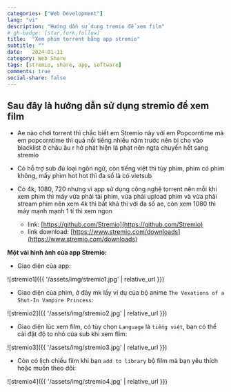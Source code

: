 ```yaml
---
categories: ["Web Development"]
lang: "vi"
description: "Hướng dẫn sử dung tremio để xem film"
# gh-badge: [star,fork,follow]
title:  "Xem phim torrent bằng app stremio"
subtitle: ""
date:   2024-01-11
category: Web Share
tags: [stremio, share, app, software]
comments: true
social-share: false
---
```


## Sau đây là hướng dẫn sử dụng stremio để xem film

- Ae nào chơi torrent thì chắc biết em Stremio này với em Popcorntime mà em popcorntime thì quá nổi tiếng nhiều năm trước nên bị cho vào blacklist ở châu âu r hở phát hiện là phạt nên ngta chuyển hết sang stremio

- Có hỗ trợ sub đủ loại ngôn ngữ, còn tiếng việt thì tùy phim, phim có phim không, mấy phim hot hot thì đa số là có vietsub

- Có 4k, 1080, 720 nhưng vì app sử dụng công nghệ torrent nên mỗi khi xem phim thì máy vừa phải tải phim, vừa phải upload phim và vừa phải stream phim nên xem 4k thì bất khả thi với đa số ae, còn xem 1080 thì máy mạnh mạnh 1 tí thì xem ngon

    * link: [https://github.com/Stremio](https://github.com/Stremio)
    * link download: [https://www.stremio.com/downloads](https://www.stremio.com/downloads)

**Một vài hình ảnh của app Stremio:**
- Giao diện của app:

![stremio1]({{ '/assets/img/stremio1.jpg' | relative_url }})

- Giao diện của phim, ở đây mk lấy ví dụ của bộ anime `The Vexations of a Shut-In Vampire Princess`:

![stremio2]({{ '/assets/img/stremio2.jpg' | relative_url }})

- Giao diện lúc xem film, có tùy chọn `Language` là `tiếng việt`, bạn có thể cài đặt độ to nhỏ của sub khi xem flim:

![stremio3]({{ '/assets/img/stremio3.jpg' | relative_url }})

- Còn có lịch chiếu film khi bạn `add to library` bộ film mà bạn yêu thích hoặc muốn theo dõi:

![stremio4]({{ '/assets/img/stremio4.jpg' | relative_url }})